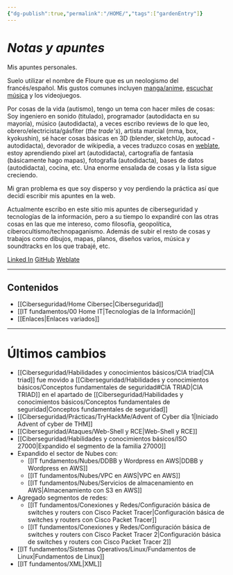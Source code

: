 ```yaml
---
{"dg-publish":true,"permalink":"/HOME/","tags":["gardenEntry"]}
---
```


# _Notas y apuntes_

Mis apuntes personales.

Suelo utilizar el nombre de Floure que es un neologismo del francés/español.
Mis gustos comunes incluyen <a href="https://anilist.co/user/RiotKen/">manga/anime</a>, <a href="https://open.spotify.com/user/31puoh4kzrpzldlbss6bjftds4a4">escuchar música</a> y los videojuegos.

Por cosas de la vida (autismo), tengo un tema con hacer miles de cosas:
Soy ingeniero en sonido (titulado), programador (autodidacta en su mayoría), músico (autodidacta), a veces escribo reviews de lo que leo, obrero/electricista/gásfiter (*the trade's*), artista marcial (mma, box, kyokushin), sé hacer cosas básicas en 3D (blender, sketchUp, autocad - autodidacta), devorador de wikipedia, a veces traduzco cosas en <a href="https://hosted.weblate.org/user/SebMunz/">weblate</a>, estoy aprendiendo pixel art (autodidacta), cartografía de fantasía (básicamente hago mapas), fotografía (autodidacta), bases de datos (autodidacta), cocina, etc. Una enorme ensalada de cosas y la lista sigue creciendo.

Mi gran problema es que soy disperso y voy perdiendo la práctica así que decidí escribir mis apuntes en la web.

Actualmente escribo en este sitio mis apuntes de ciberseguridad y tecnologías de la información, pero a su tiempo lo expandiré con las otras cosas en las que me intereso, como filosofía, geopolítica, ciberocultismo/technopaganismo. Además de subir el resto de cosas y trabajos como dibujos, mapas, planos, diseños varios, música y soundtracks en los que trabajé, etc.

<a href="https://www.linkedin.com/in/sebastianmunozzamora/">Linked In</a>
<a href="https://github.com/SebMunz">GitHub</a>
<a href="https://hosted.weblate.org/user/SebMunz/">Weblate</a>



---

## Contenidos

- [[Ciberseguridad/Home Cibersec\|Ciberseguridad]]
- [[IT fundamentos/00 Home IT\|Tecnologías de la Información]]
- [[Enlaces\|Enlaces variados]]

---

# Últimos cambios

- [[Ciberseguridad/Habilidades y conocimientos básicos/CIA triad\|CIA triad]] fue movido a [[Ciberseguridad/Habilidades y conocimientos básicos/Conceptos fundamentales de seguridad#CIA TRIAD\|CIA TRIAD]] en el apartado de [[Ciberseguridad/Habilidades y conocimientos básicos/Conceptos fundamentales de seguridad\|Conceptos fundamentales de seguridad]]
- [[Ciberseguridad/Prácticas/TryHackMe/Advent of Cyber día 1\|Iniciado Advent of cyber de THM]]
- [[Ciberseguridad/Ataques/Web-Shell y RCE\|Web-Shell y RCE]]
- [[Ciberseguridad/Habilidades y conocimientos básicos/ISO 27000\|Expandido el segmento de la familia 27000]]
- Expandido el sector de Nubes con:
	- [[IT fundamentos/Nubes/DDBB y Wordpress en AWS\|DDBB y Wordpress en AWS]]
	- [[IT fundamentos/Nubes/VPC en AWS\|VPC en AWS]]
	- [[IT fundamentos/Nubes/Servicios de almacenamiento en AWS\|Almacenamiento con S3 en AWS]]
- Agregado segmentos de redes:
	- [[IT fundamentos/Conexiones y Redes/Configuración básica de switches y routers con Cisco Packet Tracer\|Configuración básica de switches y routers con Cisco Packet Tracer]]
	- [[IT fundamentos/Conexiones y Redes/Configuración básica de switches y routers con Cisco Packet Tracer 2\|Configuración básica de switches y routers con Cisco Packet Tracer 2]]
- [[IT fundamentos/Sistemas Operativos/Linux/Fundamentos de Linux\|Fundamentos de Linux]]
- [[IT fundamentos/XML\|XML]]
